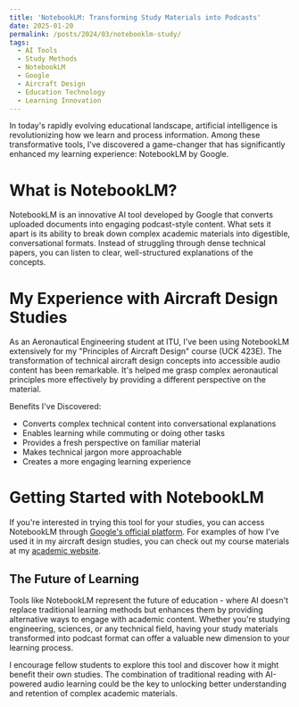 ```yaml
---
title: 'NotebookLM: Transforming Study Materials into Podcasts'
date: 2025-01-20
permalink: /posts/2024/03/notebooklm-study/
tags:
  - AI Tools
  - Study Methods
  - NotebookLM
  - Google
  - Aircraft Design
  - Education Technology
  - Learning Innovation
---
```


In today's rapidly evolving educational landscape, artificial intelligence is revolutionizing how we learn and process information. Among these transformative tools, I've discovered a game-changer that has significantly enhanced my learning experience: NotebookLM by Google.

What is NotebookLM?
======
NotebookLM is an innovative AI tool developed by Google that converts uploaded documents into engaging podcast-style content. What sets it apart is its ability to break down complex academic materials into digestible, conversational formats. Instead of struggling through dense technical papers, you can listen to clear, well-structured explanations of the concepts.

My Experience with Aircraft Design Studies
======
As an Aeronautical Engineering student at ITU, I've been using NotebookLM extensively for my "Principles of Aircraft Design" course (UCK 423E). The transformation of technical aircraft design concepts into accessible audio content has been remarkable. It's helped me grasp complex aeronautical principles more effectively by providing a different perspective on the material.

Benefits I've Discovered:
- Converts complex technical content into conversational explanations
- Enables learning while commuting or doing other tasks
- Provides a fresh perspective on familiar material
- Makes technical jargon more approachable
- Creates a more engaging learning experience

Getting Started with NotebookLM
======
If you're interested in trying this tool for your studies, you can access NotebookLM through [Google's official platform](https://notebooklm.google/). For examples of how I've used it in my aircraft design studies, you can check out my course materials at my [academic website](https://burakerdilb.github.io/courses/uck-courses).

The Future of Learning
------
Tools like NotebookLM represent the future of education - where AI doesn't replace traditional learning methods but enhances them by providing alternative ways to engage with academic content. Whether you're studying engineering, sciences, or any technical field, having your study materials transformed into podcast format can offer a valuable new dimension to your learning process.

I encourage fellow students to explore this tool and discover how it might benefit their own studies. The combination of traditional reading with AI-powered audio learning could be the key to unlocking better understanding and retention of complex academic materials. 
